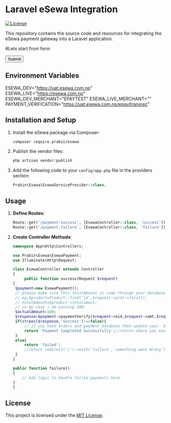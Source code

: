 # Laravel eSewa Integration

[![License](https://img.shields.io/badge/License-MIT-blue.svg)](https://opensource.org/licenses/MIT)

This repository contains the source code and resources for integrating the eSewa payment gateway into a Laravel application.

#Lets start from form
  <form action="https://uat.esewa.com.np/epay/main" method="POST">
            <input value="100" name="tAmt" type="hidden">
            <input value="90" name="amt" type="hidden">
            <input value="5" name="txAmt" type="hidden">
            <input value="2" name="psc" type="hidden">
            <input value="3" name="pdc" type="hidden">
            <input value="EPAYTEST" name="scd" type="hidden">
            <input value="prabin123" name="pid" type="hidden">
            <input value="{{route('payment.success')}}" type="hidden" name="su">
            <input value="{{route('payment.failure')}}" type="hidden" name="fu">
            <input value="Submit" type="submit">
        </form>

## Environment Variables

ESEWA_DEV="https://uat.esewa.com.np"
ESEWA_LIVE="https://esewa.com.np"
ESEWA_DEV_MERCHANT="EPAYTEST"
ESEWA_LIVE_MERCHANT=""
PAYMENT_VERIFICATION="https://uat.esewa.com.np/epay/transrec"

## Installation and Setup

1. Install the eSewa package via Composer:

    ```bash
    composer require prabin/esewa
    ```

2. Publish the vendor files:

    ```bash
    php artisan vendor:publish
    ```

3. Add the following code to your `config/app.php` file in the providers section:

    ```php
    Prabin\Esewa\EsewaServiceProvider::class,
    ```

## Usage

1. **Define Routes**:

    ```php
    Route::get('/payment-success', [EsewaController::class, 'success'])->name('payment.success');
    Route::get('/payment-failure', [EsewaController::class, 'failure'])->name('payment.failure');
    ```

2. **Create Controller Methods**:

    ```php
    namespace App\Http\Controllers;

    use Prabin\Esewa\EsewaPayment;
    use Illuminate\Http\Request;

    class EsewaController extends Controller
    {
         public function success(Request $request)
    {
     $payment=new EsewaPayment();
     // please make sure this totalAmount is come through your database
     // eg:$product=Product::find('id',$request->pid)->first();
     // totalAmount=$product->totalamout;
     // in my case i am passing 100;
     $actualAmount=100;
     $response=$payment->paymentVerify($request->oid,$request->amt,$request->refId,$actualAmount);
     if(strpos($response,'Success')!==false){
         // if you have orders and payment database then update your  database 
         return 'Payment Completed Successfully';//return where you want eg:return redirect('/')
     }
     else{
         return 'failed';
         //return redirect('/')->with('failure','something went Wrong');  
     }
    }

    public function failure()
    {
        // Add logic to handle failed payments here
    }
    }
    ```

## License

This project is licensed under the [MIT License](LICENSE).
